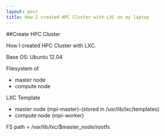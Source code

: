 ```yaml
---
layout: post
title: How I created HPC Cluster with LXC on my laptop
---
```


##Create HPC Cluster

How I created HPC Cluster with LXC.

Base OS: Ubuntu 12.04

Filesystem of
- master node
- compute node

LXC Template
- master node (mpi-master)-(stored in /usr/lib/lxc/templates)
- compute node (mpi-worker)

FS path = /var/lib/lxc/$master_node/rootfs


